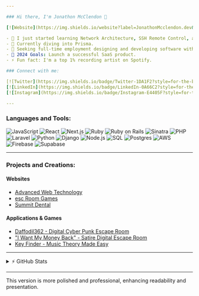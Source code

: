 ```yaml
---

### Hi there, I'm Jonathon McClendon 👋

[![Website](https://img.shields.io/website?label=JonathonMcclendon.dev&style=for-the-badge&url=https%3A%2F%2Fjonathon-dev.vercel.app)](https://jonathon-dev.vercel.app/)]

- 🔭 I just started learning Network Architecture, SSH Remote Control, and Bash.
- 🌱 Currently diving into Prisma.
- 👯 Seeking full-time employment designing and developing software with JavaScript frameworks.
- 🥅 2024 Goals: Launch a successful SaaS product.
- ⚡ Fun fact: I'm a top 1% recording artist on Spotify.

### Connect with me:

[![Twitter](https://img.shields.io/badge/Twitter-1DA1F2?style=for-the-badge&logo=twitter&logoColor=white)][twitter]
[![LinkedIn](https://img.shields.io/badge/LinkedIn-0A66C2?style=for-the-badge&logo=linkedin&logoColor=white)][linkedin]
[![Instagram](https://img.shields.io/badge/Instagram-E4405F?style=for-the-badge&logo=instagram&logoColor=white)][instagram]

---
```


### Languages and Tools:

![JavaScript](https://img.shields.io/badge/-JavaScript-333?style=for-the-badge&logo=javascript)
![React](https://img.shields.io/badge/-React-333?style=for-the-badge&logo=react)
![Next.js](https://img.shields.io/badge/-Next.js-333?style=for-the-badge&logo=next.js)
![Ruby](https://img.shields.io/badge/-Ruby-333?style=for-the-badge&logo=ruby)
![Ruby on Rails](https://img.shields.io/badge/-Ruby_on_Rails-333?style=for-the-badge&logo=rubyonrails)
![Sinatra](https://img.shields.io/badge/-Sinatra-333?style=for-the-badge&logo=sinatra)
![PHP](https://img.shields.io/badge/-PHP-333?style=for-the-badge&logo=php)
![Laravel](https://img.shields.io/badge/-Laravel-333?style=for-the-badge&logo=laravel)
![Python](https://img.shields.io/badge/-Python-333?style=for-the-badge&logo=python)
![Django](https://img.shields.io/badge/-Django-333?style=for-the-badge&logo=django)
![Node.js](https://img.shields.io/badge/-Node.js-333?style=for-the-badge&logo=node.js)
![SQL](https://img.shields.io/badge/-SQL-333?style=for-the-badge&logo=postgresql)
![Postgres](https://img.shields.io/badge/-Postgres-333?style=for-the-badge&logo=postgresql)
![AWS](https://img.shields.io/badge/-AWS-333?style=for-the-badge&logo=amazonaws)
![Firebase](https://img.shields.io/badge/-Firebase-333?style=for-the-badge&logo=firebase)
![Supabase](https://img.shields.io/badge/-Supabase-333?style=for-the-badge&logo=supabase)

---

### Projects and Creations:

#### Websites

- [Advanced Web Technology](https://www.AdvancedWebTechnology.com)
- [esc Room Games](https://www.escRoomGames.com)
- [Summit Dental](https://www.SummitDentalss.com)

#### Applications & Games

- [Daffodil362 - Digital Cyber Punk Escape Room](https://www.escRoomGames.com/games/daffodil362)
- ["I Want My Money Back" - Satire Digital Escape Room](https://escroomgames.com/Games/I-Want-My-Money-Back)
- [Key Finder - Music Theory Made Easy](https://copperheadsound.com/Tools/Key-Finder)

---

<details>
  <summary>⚡ GitHub Stats</summary>
  <br/>
  <img align="left" src="https://github-readme-stats.vercel.app/api?username=jonathonmcclen&count_private=true&theme=radical" />
</details>

[website]: https://advancedwebtechnology.com
[twitter]: https://twitter.com/jonathonmcclen
[instagram]: https://instagram.com/jonathonmcclen
[linkedin]: https://www.linkedin.com/in/jonathon-scott-0a9617b0/

---

This version is more polished and professional, enhancing readability and presentation.
